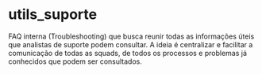 # utils_suporte
FAQ interna (Troubleshooting) que busca reunir todas as informações úteis que analistas de suporte podem consultar. 
A ideia é centralizar e facilitar a comunicação de todas as squads, de todos os processos e problemas já conhecidos que podem ser consultados.

